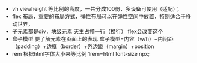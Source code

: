 - vh viewheight 等比例的高度，一共分成100份，多设备可使用（适配）；
- flex 布局，重要的布局方式，弹性布局可以在弹性空间中放置，特别适合于移动世界，
- 子元素都是div，块级元素 天生占领一行（换行）
flex会改变这个
- 盒子模型
要了解元素在页面上的表现
盒子模型=内容（w/h）+内间距（padding）+边框（border）+外边距（margin）+position
- rem 根据html字体大小来等比例
1rem=html font-size npx;